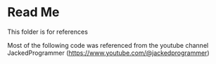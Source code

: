 # Read Me
This folder is for references

Most of the following code was referenced from the youtube channel JackedProgrammer (https://www.youtube.com/@jackedprogrammer)
